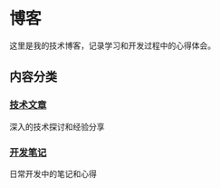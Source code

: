 # 博客

这里是我的技术博客，记录学习和开发过程中的心得体会。

## 内容分类

### [技术文章](/blog/tech/)
深入的技术探讨和经验分享

### [开发笔记](/blog/notes/)
日常开发中的笔记和心得 